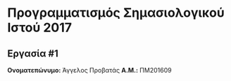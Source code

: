 # Προγραμματισμός Σημασιολογικού Ιστού 2017
## Εργασία #1

**Ονοματεπώνυμο:** Άγγελος Προβατάς
**Α.Μ.:** ΠΜ201609


